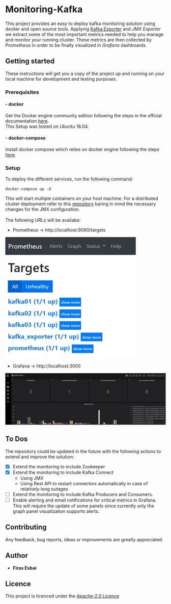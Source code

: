 # Monitoring-Kafka
This project provides an easy to deploy kafka monitoring solution using docker and open source tools. Applying [Kafka Exporter](https://github.com/danielqsj/kafka_exporter) and *JMX Exporter* we extract some of the most important metrics needed to help you manage and monitor your running cluster. These metrics are then collected by *Prometheus* in order to be finally visualized in *Grafana* dashboards.
## Getting started 
These instructions will get you a copy of the project up and running on your local machine for development and testing purposes.
### Prerequisites
#### - docker
Get the Docker engine community edition following the steps in the official documentation [here](https://docs.docker.com/install/linux/docker-ce/ubuntu/).<br/>
This Setup was tested on Ubuntu 18.04. 
#### - docker-compose 
Install docker compose which relies on docker engine following the steps [here](https://docs.docker.com/compose/install/).
### Setup 
To deploy the different services, run the following command: 
```
docker-compose up -d 
```
This will start multiple containers on your host machine. For a distributed cluster deployment refer to this [repository](https://github.com/firasesbai/Kafka-Distributed-Cluster) baring in mind the necessary changes for the JMX configuration. 
<br><br>
The following URLs will be availabe:
* Prometheus -> http://localhost:9090/targets

![](images/prometheus.PNG)

* Grafana -> http://localhost:3000

![](images/grafana.PNG)

## To Dos
The repository could be updated in the future with the following actions to extend and improve the solution:
- [x] Extend the monitoring to include Zookeeper
- [x] Extend the monitoring to include Kafka Connect
  - Using JMX
  - Using Rest API to restart connectors automatically in case of relatively long outages
- [ ] Extend the monitoring to include Kafka Producers and Consumers. 
- [ ] Enable alerting and email notifications for critical metrics in Grafana. This will require the update of some panels since currently only the graph panel visualization supports alerts.

## Contributing
Any feedback, bug reports, ideas or improvements are greatly appreciated.  

## Author
* **Firas Esbai** 
## Licence 
This project is licenced under the [Apache-2.0 Licence](https://www.apache.org/licenses/LICENSE-2.0)
